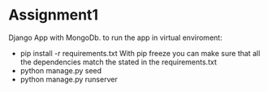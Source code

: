# Assignment1
Django App with MongoDb. 
to run the app in virtual enviroment: 
- pip install -r requirements.txt
With pip freeze you can make sure that all the dependencies match the stated in the requirements.txt
- python manage.py seed
- python manage.py runserver


